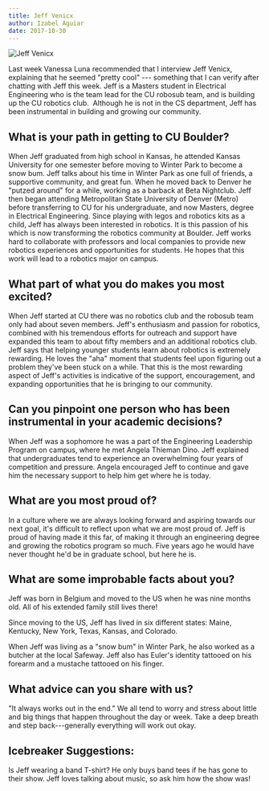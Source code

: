 ```yaml
---
title: Jeff Venicx 
author: Izabel Aguiar
date: 2017-10-30
---
```


![Jeff Venicx](https://www.colorado.edu/cs/sites/default/files/styles/medium/public/article-image/jeff-venicx.jpg?itok=pLAhRFZk)

Last week Vanessa Luna recommended that I interview Jeff Venicx,
explaining that he seemed "pretty cool" --- something that I can verify
after chatting with Jeff this week. Jeff is a Masters student in
Electrical Engineering who is the team lead for the CU robosub team, and
is building up the CU robotics club.  Although he is not in the CS
department, Jeff has been instrumental in building and growing our
community.

What is your path in getting to CU Boulder?
-------------------------------------------

When Jeff graduated from high school in Kansas, he attended Kansas
University for one semester before moving to Winter Park to become a
snow bum. Jeff talks about his time in Winter Park as one full of
friends, a supportive community, and great fun. When he moved back to
Denver he "putzed around" for a while, working as a barback at Beta
Nightclub. Jeff then began attending Metropolitan State University of
Denver (Metro) before transferring to CU for his undergraduate, and now
Masters, degree in Electrical Engineering. Since playing with legos and
robotics kits as a child, Jeff has always been interested in robotics.
It is this passion of his which is now transforming the robotics
community at Boulder. Jeff works hard to collaborate with professors and
local companies to provide new robotics experiences and opportunities
for students. He hopes that this work will lead to a robotics major on
campus.

What part of what you do makes you most excited?
-------------------------------------------------

When Jeff started at CU there was no robotics club and the robosub team
only had about seven members. Jeff's enthusiasm and passion for
robotics, combined with his tremendous efforts for outreach and support
have expanded this team to about fifty members and an additional
robotics club. Jeff says that helping younger students learn about
robotics is extremely rewarding. He loves the "aha" moment that students
feel upon figuring out a problem they've been stuck on a while. That
this is the most rewarding aspect of Jeff's activities is indicative of
the support, encouragement, and expanding opportunities that he is
bringing to our community.

Can you pinpoint one person who has been instrumental in your academic decisions?
----------------------------------------------------------------------------------

When Jeff was a sophomore he was a part of the Engineering Leadership
Program on campus, where he met Angela Thieman Dino. Jeff explained that
undergraduates tend to experience an overwhelming four years of
competition and pressure. Angela encouraged Jeff to continue and gave
him the necessary support to help him get where he is today.

What are you most proud of?
---------------------------

In a culture where we are always looking forward and aspiring towards
our next goal, it's difficult to reflect upon what we are most proud of.
Jeff is proud of having made it this far, of making it through an
engineering degree and growing the robotics program so much. Five years
ago he would have never thought he'd be in graduate school, but here he
is. 

What are some improbable facts about you?
------------------------------------------

Jeff was born in Belgium and moved to the US when he was nine months
old. All of his extended family still lives there!

Since moving to the US, Jeff has lived in six different states: Maine,
Kentucky, New York, Texas, Kansas, and Colorado.

When Jeff was living as a "snow bum" in Winter Park, he also worked as a
butcher at the local Safeway. Jeff also has Euler's identity tattooed
on his forearm and a mustache tattooed on his finger. 

What advice can you share with us?
-----------------------------------

"It always works out in the end." We all tend to worry and stress about
little and big things that happen throughout the day or week. Take a
deep breath and step back---generally everything will work out okay.

Icebreaker Suggestions:
--------------------------

Is Jeff wearing a band T-shirt? He only buys band tees if he has gone to
their show. Jeff loves talking about music, so ask him how the show
was!
